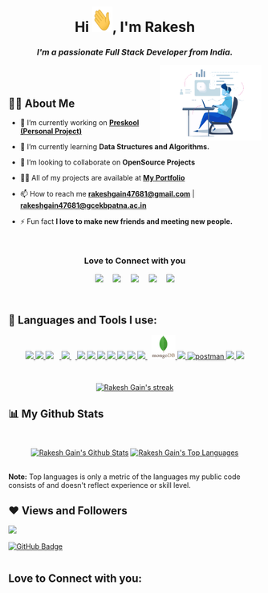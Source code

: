 <!-- <a href="#"><img width="100%" height="auto" src="https://i.imgur.com/iXuL1HG.png" height="175px"/></a> -->

<h1 align="center">Hi <img src="hi.gif" width="40px" height="50px">, I'm Rakesh</h1>
<h3 align="center"><em>I'm a passionate Full Stack Developer from India.</em></h3>

<img align="right" width="40%" height="auto" src="aboutme.gif"/></a>

<br>
<br>

## 🙋‍♂️ About Me

- 🔭 I’m currently working on **[Preskool (Personal Project)](https://github.com/mrGain/PreSkool)**

- 🌱 I’m currently learning **Data Structures and Algorithms.**

- 👯 I’m looking to collaborate on **OpenSource Projects**

- 👨‍💻 All of my projects are available at **[My Portfolio]()**

- 📫 How to reach me **rakeshgain47681@gmail.com** | **rakeshgain47681@gcekbpatna.ac.in**

- ⚡ Fun fact **I love to make new friends and meeting new people.**

<br/>
<h3 align="center">Love to Connect with you</h3>

<p align="center">
<a href = "mailto: rakeshgain47681@gmail.com"><img src="https://img.icons8.com/color/48/000000/gmail-new.png"  width="30rem" /></a>
&nbsp;&nbsp;&nbsp;&nbsp;<a href = "https://www.linkedin.com/in/rakesh-gain/"><img src="https://img.icons8.com/fluent/48/000000/linkedin.png" width="30rem"/></a>
&nbsp;&nbsp;&nbsp;&nbsp;<a href = "https://twitter.com/gainrakesh_io/"><img src="https://img.icons8.com/fluent/48/000000/twitter.png" width="30rem"/></a>
&nbsp;&nbsp;&nbsp;&nbsp;<a href = "https://www.instagram.com/gainrakesh.io/"><img src="https://img.icons8.com/fluent/48/000000/instagram-new.png" width="30rem" /></a>
&nbsp;&nbsp;&nbsp;&nbsp;<a href = "https://www.facebook.com/gainrakesh.io"><img src="https://img.icons8.com/fluency/48/000000/facebook-new.png" width="30rem"/></a>
</p>
<br/>

## 🚀 Languages and Tools I use:

<p align="center"> 
    <a href="https://www.python.org" target="_blank"> <img src="https://img.icons8.com/color/48/000000/python.png"/> </a> 
    <a href="https://www.java.com" target="_blank"> <img src="https://img.icons8.com/color/48/000000/java-coffee-cup-logo.png"/> </a>
    <a href="https://devdocs.io/c/" target="_blank"> <img src="https://img.icons8.com/color/48/000000/c-programming.png"/></a>
    &nbsp;&nbsp;<a href="https://docs.djangoproject.com/en/3.2/" target="_blank"> <img src="https://img.icons8.com/color/48/000000/django.png"/> </a>
    &nbsp;&nbsp;<a href="https://flask.palletsprojects.com/en/2.0.x/" target="_blank"> <img src="https://img.icons8.com/ios/50/000000/flask.png"/> </a> 
    <a href="https://www.w3.org/html/" target="_blank"> <img src="https://img.icons8.com/color/48/000000/html-5.png"/> </a> 
    <a href="https://www.w3schools.com/css/" target="_blank"> <img src="https://img.icons8.com/color/48/000000/css3.png"/> </a> 
    <a href="https://getbootstrap.com" target="_blank"> <img src="https://img.icons8.com/color/48/000000/bootstrap.png"/> </a> 
    <a href="https://developer.mozilla.org/en-US/docs/Web/JavaScript" target="_blank"> <img src="https://img.icons8.com/color/48/000000/javascript.png"/> </a>  
    <a href="https://expressjs.com/" target="_blank"> <img src="https://www.vectorlogo.zone/logos/expressjs/expressjs-icon.svg" width="40rem"/> </a>  
    <a style="padding-right:8px;" href="https://www.mysql.com/" target="_blank"> <img src="https://img.icons8.com/fluent/50/000000/mysql-logo.png"/> </a>
    <a href="https://www.mongodb.com/" target="_blank"> <img src="https://raw.githubusercontent.com/devicons/devicon/master/icons/mongodb/mongodb-original-wordmark.svg" alt="mongodb" width="48" height="48"/> </a> 
    <a href="https://firebase.google.com/" target="_blank"> <img src="https://img.icons8.com/color/48/000000/firebase.png"/> </a> 
    <a href="https://postman.com" target="_blank"> <img src="https://www.vectorlogo.zone/logos/getpostman/getpostman-icon.svg" alt="postman" width="45" height="45"/> </a>   
    <a href="https://git-scm.com/" target="_blank"> <img src="https://img.icons8.com/color/48/000000/git.png"/> </a>
    <a href="https://www.docker.com/" target="_blank"> <img src="https://img.icons8.com/color/48/000000/docker.png"/> </a>
</p>

<!-- [![React Badge](https://img.shields.io/badge/-React-61DBFB?style=for-the-badge&labelColor=black&logo=react&logoColor=61DBFB)](#)  [![Javascript Badge](https://img.shields.io/badge/-Javascript-F0DB4F?style=for-the-badge&labelColor=black&logo=javascript&logoColor=F0DB4F)](#) [![Typescript Badge](https://img.shields.io/badge/-Typescript-007acc?style=for-the-badge&labelColor=black&logo=typescript&logoColor=007acc)](#) [![Nodejs Badge](https://img.shields.io/badge/-Nodejs-3C873A?style=for-the-badge&labelColor=black&logo=node.js&logoColor=3C873A)](#) [![GraphQL Badge](https://img.shields.io/badge/-GraphQl-e535ab?style=for-the-badge&labelColor=black&logo=node.js&logoColor=e535ab)](#) -->
<br/>

<p align="center">
    <a href="https://github.com/mrGain/github-readme-streak-stats">
        <img title="🔥 Get streak stats for your profile at git.io/streak-stats" alt="Rakesh Gain's streak" src="https://github-readme-streak-stats.herokuapp.com/?user=mrGain&theme=black-ice&hide_border=true&stroke=0000&background=060A0CD0"/>
    </a>
</p>

## 📊 My Github Stats

  <br/>
  <p align="center">
    <a href="https://github.com/mrGain/github-readme-stats"><img alt="Rakesh Gain's Github Stats" src="https://github-readme-stats.vercel.app/api?username=mrGain&show_icons=true&count_private=true&theme=react&hide_border=true&bg_color=0D1117" height="160px"/></a>
  <a href="https://github.com/mrGain/github-readme-stats"><img alt="Rakesh Gain's Top Languages" src="https://github-readme-stats.vercel.app/api/top-langs/?username=mrGain&langs_count=8&count_private=true&layout=compact&theme=react&hide_border=true&bg_color=0D1117" height="160px"/></a>
  </p>
  <br/>
  <b>Note:</b> Top languages is only a metric of the languages my public code consists of and doesn't reflect experience or skill level.

<!--
<br/>
<br/>
 
<a href="https://github.com/mrGain/github-readme-activity-graph"><img alt="Rakesh Gain's Activity Graph" src="https://activity-graph.herokuapp.com/graph?username=mrGain&bg_color=0D1117&color=5BCDEC&line=5BCDEC&point=FFFFFF&hide_border=true" /></a> -->

<br/>

<div style="">

<!-- ## ❤ Views and Followers -->
<!-- <a href="https://github.com/Meghna-DAS/github-profile-views-counter">
    <img src="https://komarev.com/ghpvc/?username=mrGain">
</a> -->
<div style="display: inline-block;">
  <h2>❤ Views and Followers</h2>

![](https://komarev.com/ghpvc/?username=mrGain&color=brightgreen)

<a href="https://github.com/mrGain?tab=followers"><img src="https://img.shields.io/github/followers/mrGain?label=Followers&style=social" alt="GitHub Badge"></a>
</div>

<div style="display: inline-block;">
  <h2>Love to Connect with you:</h2>
 
</div>

</div>
